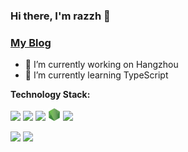 ### Hi there, I'm razzh 👋
### [My Blog](https://kanmalu.com)
- 🔭 I’m currently working on Hangzhou
- 🌱 I’m currently learning TypeScript

**Technology Stack:**  

<code><img height="20" src="https://api.iconify.design/logos:javascript.svg"></code>
<code><img height="20" src="https://api.iconify.design/logos:typescript-icon.svg"></code>
<code><img height="20" src="https://api.iconify.design/logos:vue.svg"></code>
<code><img height="20" src="https://raw.githubusercontent.com/github/explore/80688e429a7d4ef2fca1e82350fe8e3517d3494d/topics/nodejs/nodejs.png"></code>
<code><img height="20" src="https://api.iconify.design/logos:jest.svg"></code>

<img
  align=""
  height="137px"
  src="https://github-readme-stats.vercel.app/api?username=rzhAvenir&hide_title=true&hide_border=true&show_icons=true&include_all_commits=true&line_height=21&theme=buefy&locale=cn"
/>
<img
  align=""
  height="137px"
  src="https://github-readme-stats.vercel.app/api/top-langs/?username=rzhAvenir&hide_title=true&hide_border=true&layout=compact&theme=buefy&locale=cn"
/>
